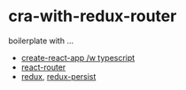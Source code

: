 # cra-with-redux-router

boilerplate with ...
- [create-react-app /w typescript](https://create-react-app.dev/docs/adding-typescript/)
- [react-router](https://reacttraining.com/react-router/web/guides/quick-start)
- [redux](https://reacttraining.com/react-router/web/guides/quick-start), [redux-persist](https://github.com/rt2zz/redux-persist)
